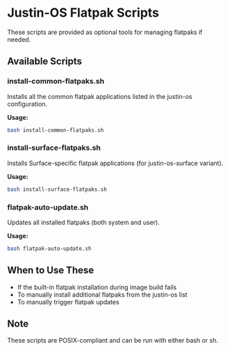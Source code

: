 # Justin-OS Flatpak Scripts

These scripts are provided as optional tools for managing flatpaks if needed.

## Available Scripts

### install-common-flatpaks.sh
Installs all the common flatpak applications listed in the justin-os configuration.

**Usage:**
```bash
bash install-common-flatpaks.sh
```

### install-surface-flatpaks.sh
Installs Surface-specific flatpak applications (for justin-os-surface variant).

**Usage:**
```bash
bash install-surface-flatpaks.sh
```

### flatpak-auto-update.sh
Updates all installed flatpaks (both system and user).

**Usage:**
```bash
bash flatpak-auto-update.sh
```

## When to Use These

- If the built-in flatpak installation during image build fails
- To manually install additional flatpaks from the justin-os list
- To manually trigger flatpak updates

## Note

These scripts are POSIX-compliant and can be run with either bash or sh.
